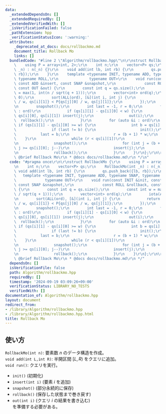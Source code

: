 ```yaml
---
data:
  _extendedDependsOn: []
  _extendedRequiredBy: []
  _extendedVerifiedWith: []
  _isVerificationFailed: false
  _pathExtension: hpp
  _verificationStatusIcon: ':warning:'
  attributes:
    _deprecated_at_docs: docs/rollbackmo.md
    document_title: Rollback Mo
    links: []
  bundledCode: "#line 2 \"Algorithm/rollbackmo.hpp\"\n\r\nstruct RollbackMo {\r\n\
    \    using P = array<int, 2>;\r\n    int n;\r\n    vector<P> qs;\r\n    RollbackMo(int\
    \ _n) : n(_n) {}\r\n    void add(int lb, int rb) {\r\n        qs.push_back({lb,\
    \ rb});\r\n    }\r\n    template <typename INIT, typename ADD, typename SNAP,\
    \ typename ROLL,\r\n              typename OUT>\r\n    void run(const INIT &init,\
    \ const ADD &insert, const SNAP &snapshot,\r\n             const ROLL &rollback,\
    \ const OUT &out) {\r\n        const int q = qs.size();\r\n        const int w\
    \ = max(1, int(n / sqrt(q + 1)));\r\n        vector<int> ord(q);\r\n        iota(ALL(ord),\
    \ 0);\r\n        sort(ALL(ord), [&](int i, int j) {\r\n            return P{qs[i][0]\
    \ / w, qs[i][1]} < P{qs[j][0] / w, qs[j][1]};\r\n        });\r\n        init();\r\
    \n        snapshot();\r\n        int last = -1, r = 0;\r\n        for (auto &i\
    \ : ord)\r\n            if (qs[i][1] - qs[i][0] < w) {\r\n                rep(j,\
    \ qs[i][0], qs[i][1]) insert(j);\r\n                out(i);\r\n              \
    \  rollback();\r\n            }\r\n        for (auto &i : ord)\r\n           \
    \ if (qs[i][1] - qs[i][0] >= w) {\r\n                int b = qs[i][0] / w;\r\n\
    \                if (last != b) {\r\n                    init();\r\n         \
    \           last = b;\r\n                    r = (b + 1) * w;\r\n            \
    \    }\r\n                while (r < qs[i][1])\r\n                    insert(r++);\r\
    \n                snapshot();\r\n                for (int j = (b + 1) * w - 1;\
    \ j >= qs[i][0]; j--)\r\n                    insert(j);\r\n                out(i);\r\
    \n                rollback();\r\n            }\r\n    }\r\n};\r\n\r\n/**\r\n *\
    \ @brief Rollback Mo\r\n * @docs docs/rollbackmo.md\r\n */\n"
  code: "#pragma once\r\n\r\nstruct RollbackMo {\r\n    using P = array<int, 2>;\r\
    \n    int n;\r\n    vector<P> qs;\r\n    RollbackMo(int _n) : n(_n) {}\r\n   \
    \ void add(int lb, int rb) {\r\n        qs.push_back({lb, rb});\r\n    }\r\n \
    \   template <typename INIT, typename ADD, typename SNAP, typename ROLL,\r\n \
    \             typename OUT>\r\n    void run(const INIT &init, const ADD &insert,\
    \ const SNAP &snapshot,\r\n             const ROLL &rollback, const OUT &out)\
    \ {\r\n        const int q = qs.size();\r\n        const int w = max(1, int(n\
    \ / sqrt(q + 1)));\r\n        vector<int> ord(q);\r\n        iota(ALL(ord), 0);\r\
    \n        sort(ALL(ord), [&](int i, int j) {\r\n            return P{qs[i][0]\
    \ / w, qs[i][1]} < P{qs[j][0] / w, qs[j][1]};\r\n        });\r\n        init();\r\
    \n        snapshot();\r\n        int last = -1, r = 0;\r\n        for (auto &i\
    \ : ord)\r\n            if (qs[i][1] - qs[i][0] < w) {\r\n                rep(j,\
    \ qs[i][0], qs[i][1]) insert(j);\r\n                out(i);\r\n              \
    \  rollback();\r\n            }\r\n        for (auto &i : ord)\r\n           \
    \ if (qs[i][1] - qs[i][0] >= w) {\r\n                int b = qs[i][0] / w;\r\n\
    \                if (last != b) {\r\n                    init();\r\n         \
    \           last = b;\r\n                    r = (b + 1) * w;\r\n            \
    \    }\r\n                while (r < qs[i][1])\r\n                    insert(r++);\r\
    \n                snapshot();\r\n                for (int j = (b + 1) * w - 1;\
    \ j >= qs[i][0]; j--)\r\n                    insert(j);\r\n                out(i);\r\
    \n                rollback();\r\n            }\r\n    }\r\n};\r\n\r\n/**\r\n *\
    \ @brief Rollback Mo\r\n * @docs docs/rollbackmo.md\r\n */"
  dependsOn: []
  isVerificationFile: false
  path: Algorithm/rollbackmo.hpp
  requiredBy: []
  timestamp: '2024-09-19 03:09:26+09:00'
  verificationStatus: LIBRARY_NO_TESTS
  verifiedWith: []
documentation_of: Algorithm/rollbackmo.hpp
layout: document
redirect_from:
- /library/Algorithm/rollbackmo.hpp
- /library/Algorithm/rollbackmo.hpp.html
title: Rollback Mo
---
```

## 使い方

`RollbackMo(int n)`: 要素数 $n$ のデータ構造を作成。  
`void add(int L,int R)`: 半開区間 $[L,R)$ をクエリに追加。  
`void run()`: クエリを実行。
* `init()` (初期化)  
* `insert(int i)` (要素 $i$ を追加)  
* `snapshot()` (部分永続的に保存)  
* `rollback()` (保存した状態まで巻き戻す)  
* `out(int i)` (クエリ $i$ の結果を書き込む)  
を準備する必要がある。